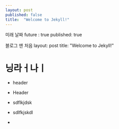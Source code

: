 ```yaml
---
layout: post
published: false
title:  "Welcome to Jekyll!"
---
```



미래 날짜
future                   : true
published: true


블로그 맨 처음
layout: post
title:  "Welcome to Jekyll!"

# 닝라ㅓ나ㅣ

- header


- Header
- sdflkjdsk
- sdlfkjskdl
- 




